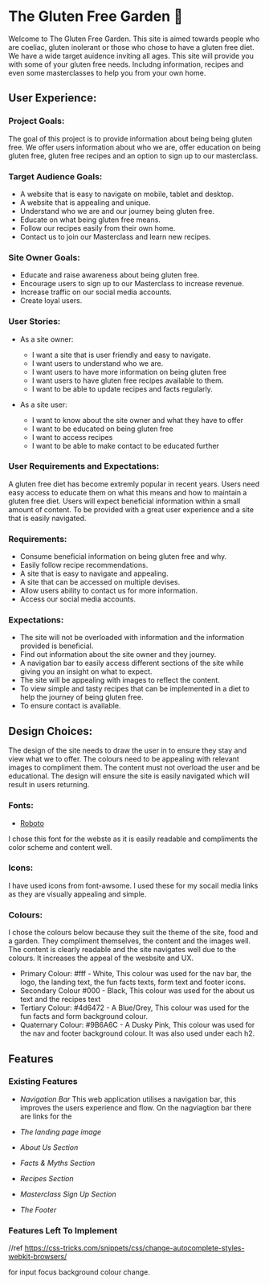 # The Gluten Free Garden :cake:

<p>Welcome to The Gluten Free Garden. This site is aimed towards people who are coeliac, gluten inolerant or those who chose to have a gluten free diet. We have a wide target auidence inviting all ages. This site will provide you with some of your gluten free needs. Includng information, recipes and even some masterclasses to help you from your own home.</p>

## User Experience:

### Project Goals:
<p>The goal of this project is to provide information about being being gluten free. We offer users information about who we are, offer education on being gluten free, gluten free recipes and an option to sign up to our masterclass.
</p>

### Target Audience Goals:

* A website that is easy to navigate on mobile, tablet and desktop.
* A website that is appealing and unique.
* Understand who we are and our journey being gluten free.
* Educate on what being gluten free means.
* Follow our recipes easily from their own home.
* Contact us to join our Masterclass and learn new recipes.

### Site Owner Goals:

* Educate and raise awareness about being gluten free.
* Encourage users to sign up to our Masterclass to increase revenue.
* Increase traffic on our social media accounts.
* Create loyal users.

### User Stories:
* As a site owner:
    * I want a site that is user friendly and easy to navigate.
    * I want users to understand who we are.
    * I want users to have more information on being gluten free
    * I want users to have gluten free recipes available to them.
    * I want to be able to update recipes and facts regularly.

* As a site user:
    * I want to know about the site owner and what they have to offer
    * I want to be educated on being gluten free
    * I want to access recipes
    * I want to be able to make contact to be educated further

### User Requirements  and Expectations:
<p> A gluten free diet has become extremly popular in recent years. Users need easy access to educate them on what this means and how to maintain a gluten free diet. Users will expect beneficial information within a small amount of content. To be provided with a great user experience and a site that is easily navigated.
</p>

### Requirements:
* Consume beneficial information on being gluten free and why.
* Easily follow recipe recommendations.
* A site that is easy to navigate and appealing.
* A site that can be accessed on multiple devises.
* Allow users ability to contact us for more information.
* Access our social media accounts.

### Expectations:
* The site will not be overloaded with information and the information provided is beneficial.
* Find out information about the site owner and they journey.
* A navigation bar to easily access different sections of the site while giving you an insight on what to expect.
* The site will be appealing with images to reflect the content.
* To view simple and tasty recipes that can be implemented in a diet to help the journey of being gluten free.
* To ensure contact is available.

## Design Choices:
<p>
The design of the site needs to draw the user in to ensure they stay and view what we to offer. The colours need to be appealing with relevant images to compliment them. The content must not overload the user and be educational. The design will ensure the site is easily navigated which will result in users returning.
</p>

### Fonts: 
* [Roboto](https://fonts.google.com/specimen/Roboto)
<p> I chose this font for the webste as it is easily readable and compliments the color scheme and content well.
</p>

### Icons: 
<p> I have used icons from font-awsome. I used these for my socail media links as they are visually appealing and simple.
</p>

### Colours:
<p> I chose the colours below because they suit the theme of the site, food and a garden. They compliment themselves, the content and the images well. The content is clearly readable and the site navigates well due to the colours. It increases the appeal of the wesbsite and UX.
</p>

* Primary Colour: #fff - White, This colour was used for the nav bar, the logo, the landing text, the fun facts texts, form text and footer icons.
* Secondary Colour #000 - Black, This colour was used for the about us text and the recipes text 
* Tertiary Colour: #4d6472 - A Blue/Grey, This colour was used for the fun facts and form background colour.
* Quaternary Colour: #9B6A6C - A Dusky Pink, This colour was used for the nav and footer background colour. It was also used under each h2.























## Features

### Existing Features

- _Navigation Bar_
This web application utilises a navigation bar, this improves the users experience and flow. On the nagviagtion bar there are links for the
- _The landing page image_

- _About Us Section_

- _Facts & Myths Section_

- _Recipes Section_

- _Masterclass Sign Up Section_

- _The Footer_

### Features Left To Implement


//ref 
https://css-tricks.com/snippets/css/change-autocomplete-styles-webkit-browsers/

for input focus background colour change.